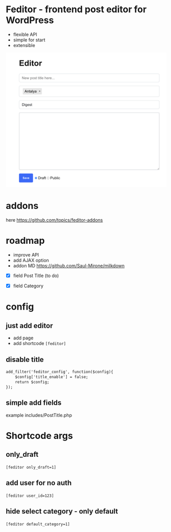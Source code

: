 # Feditor - frontend post editor for WordPress

- flexible API
- simple for start
- extensible

![Frontend Editor WordPress](assets/thumbnail.png?raw=true "Frontend Editor WordPress")


# addons

here https://github.com/topics/feditor-addons

# roadmap
- improve API
- add AJAX option
- addon MD https://github.com/Saul-Mirone/milkdown
- [x] field Post Title (to do)
- [x] field Category


# config

## just add editor
- add page
- add shortcode `[feditor]`

## disable title
```
add_filter('feditor_config', function($config){
    $config['title_enable'] = false;
    return $config;
});
```


## simple add fields

example includes/PostTitle.php

# Shortcode args

## only_draft

`[feditor only_draft=1]`

## add user for no auth

`[feditor user_id=123]`

## hide select category - only default

`[feditor default_category=1]`
